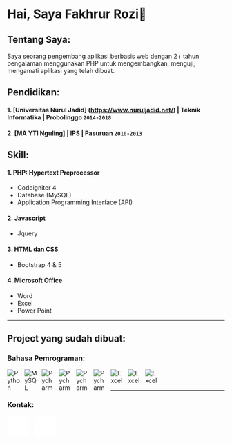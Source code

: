 # Hai, Saya Fakhrur Rozi👋

## Tentang Saya:
Saya seorang pengembang aplikasi berbasis web dengan 2+ tahun pengalaman menggunakan PHP untuk mengembangkan, menguji, mengamati aplikasi yang telah dibuat.

## Pendidikan:

#### 1. [Universitas Nurul Jadid] (https://www.nuruljadid.net/) | Teknik Informatika | Probolinggo `2014-2018`
#### 2. [MA YTI Nguling] | IPS | Pasuruan `2010-2013`

## Skill:
#### 1. PHP: Hypertext Preprocessor
   - Codeigniter 4
   - Database (MySQL)
   - Application Programming Interface (API)
#### 2. Javascript
   - Jquery
#### 3. HTML dan CSS
   - Bootstrap 4 & 5
#### 4. Microsoft Office
   - Word
   - Excel
   - Power Point
---

## Project yang sudah dibuat:


### Bahasa Pemrograman:

[<img align="left" alt="Python" width="30px" src="https://cdn.icon-icons.com/icons2/2415/PNG/512/codeigniter_plain_wordmark_logo_icon_146592.png" style="padding-right:10px;" />][webdev]
[<img align="left" alt="MySQL" width="30px" src="https://cdn.jsdelivr.net/gh/devicons/devicon/icons/mysql/mysql-original.svg" style="padding-right:10px;" />][webdev]
[<img align="left" alt="Pycharm" width="30px" src="https://cdn-icons-png.flaticon.com/512/1493/1493169.png" style="padding-right:10px;" />][webdev]
[<img align="left" alt="Pycharm" width="30px" src="https://seeklogo.com/images/J/javascript-logo-8892AEFCAC-seeklogo.com.png" style="padding-right:10px;" />][webdev]
[<img align="left" alt="Pycharm" width="30px" src="https://logodix.com/logo/941120.png" style="padding-right:10px;" />][webdev]
[<img align="left" alt="Pycharm" width="30px" src="https://www.pinclipart.com/picdir/big/35-353932_bootstrap-bootstrap-4-logo-png-clipart.png" style="padding-right:10px;" />][webdev]
[<img align="left" alt="Excel" width="30px" src="https://logodownload.org/wp-content/uploads/2018/10/word-logo-0.png" style="padding-right:10px;" />][webdev]
[<img align="left" alt="Excel" width="30px" src="https://logodownload.org/wp-content/uploads/2020/04/excel-logo-0.png" style="padding-right:10px;" />][webdev]
[<img align="left" alt="Excel" width="30px" src="https://cdn.iconscout.com/icon/free/png-512/powerpoint-1411853-1194342.png" style="padding-right:10px;" />][webdev]

<br />
<br />

---
### Kontak:

[![website](./img/github-dark.svg)](https://github.com/farozy)
&nbsp;&nbsp;
[![website](./img/instagram-dark.svg)](https://www.instagram.com/fa_rozyie/)



[webdev]: https://github.com/vincentwidyan/vincentwidyan
